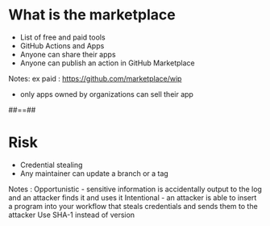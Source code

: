 <!-- .slide: -->
# What is the marketplace

* List of free and paid tools
* GitHub Actions and Apps
* Anyone can share their apps
* Anyone can publish an action in GitHub Marketplace

Notes:
ex paid : https://github.com/marketplace/wip
* only apps owned by organizations can sell their app

##==##
# Risk 

* Credential stealing
* Any maintainer can update a branch or a tag




Notes :
Opportunistic - sensitive information is accidentally output to the log and an attacker finds it and uses it
Intentional - an attacker is able to insert a program into your workflow that steals credentials and sends them to the attacker
Use SHA-1 instead of version 